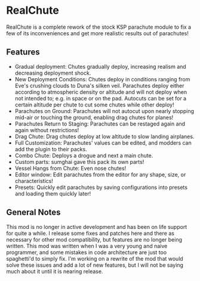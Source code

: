 # RealChute
RealChute is a complete rework of the stock KSP parachute module to fix a few of its inconveniences and get more realistic results out of parachutes!

## Features
- Gradual deployment: Chutes gradually deploy, increasing realism and decreasing deployment shock.
- New Deployment Conditions: Chutes deploy in conditions ranging from Eve's crushing clouds to Duna's silken veil. Parachutes deploy either according to atmospheric density or altitude and will not deploy when not intended to; e.g. in space or on the pad. Autocuts can be set for a certain altitude per chute to cut some chutes while other deploy!
- Parachutes on Ground: Parachutes will not autocut upon nearly stopping mid-air or touching the ground, enabling drag chutes for planes!
- Parachutes Return to Staging: Parachutes can be restaged again and again without restrictions!
- Drag Chute: Drag chutes deploy at low altitude to slow landing airplanes.
- Full Customization: Parachutes' values can be edited, and modders can add the plugin to their packs.
- Combo Chute: Deploys a drogue and next a main chute.
- Custom parts: sumghai gave this pack its own parts!
- Vessel Hangs from Chute: Even nose chutes!
- Editor window: Edit parachutes from the editor for any shape, size, or characteristics!
- Presets: Quickly edit parachutes by saving configurations into presets and loading them quickly later!

## General Notes
This mod is no longer in active development and has been on life support for quite a while. I release some fixes and patches here and there as necessary for other mod compatibility, but features are no longer being written.
This mod was written when I was a very young and naive programmer, and some mistakes in code architecture are just too spaghetti'd to simply fix.
I'm working on a rewrite of the mod that would solve these issues and add a lot of new features, but I will not be saying much about it until it is nearing release.
